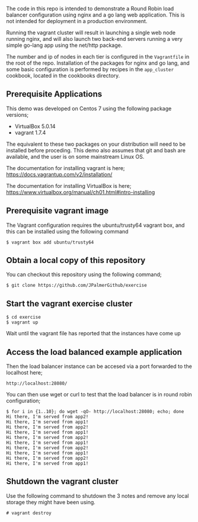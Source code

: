 The code in this repo is intended to demonstrate a Round Robin load balancer 
configuration using nginx and a go lang web application. This is not intended 
for deployment in a production environment.

Running the vagrant cluster will result in launching a single web node running 
nginx, and will also launch two back-end servers running a very simple go-lang 
app using the net/http package.

The number and ip of nodes in each tier is configured in the `Vagrantfile` in 
the root of the repo. Installation of the packages for nginx and go lang, and 
some basic configuration is performed by recipes in the `app_cluster` cookbook, 
located in the cookbooks directory.

## Prerequisite Applications
This demo was developed on Centos 7 using the following package versions;
* VirtualBox 5.0.14
* vagrant 1.7.4

The equivalent to these two packages on your distribution will need to be installed 
before proceding. This demo also assumes that git and bash are available, and the 
user is on some mainstream Linux OS.

The documentation for installing vagrant is here;
https://docs.vagrantup.com/v2/installation/

The documentation for installing VirtualBox is here;
https://www.virtualbox.org/manual/ch01.html#intro-installing

## Prerequisite vagrant image

The Vagrant configuration requires the ubuntu/trusty64 vagrant box, and this can 
be installed using the following command

```
$ vagrant box add ubuntu/trusty64
```

## Obtain a local copy of this repository
You can checkout this repository using the following command;

```
$ git clone https://github.com/JPalmerGithub/exercise
```

## Start the vagrant exercise cluster

```
$ cd exercise
$ vagrant up
```

Wait until the vagrant file has reported that the instances have come up

## Access the load balanced example application
Then the load balancer instance can be accesed via a port forwarded to the localhost here;

```
http://localhost:28080/
```
You can then use wget or curl to test that the load balancer is in round robin 
configuration;

```
$ for i in {1..10}; do wget -qO- http://localhost:28080; echo; done
Hi there, I'm served from app2!
Hi there, I'm served from app1!
Hi there, I'm served from app2!
Hi there, I'm served from app1!
Hi there, I'm served from app2!
Hi there, I'm served from app1!
Hi there, I'm served from app2!
Hi there, I'm served from app1!
Hi there, I'm served from app2!
Hi there, I'm served from app1!
```

## Shutdown the vagrant cluster
Use the following command to shutdown the 3 notes and remove any local storage they might 
have been using.
```
# vagrant destroy
```

